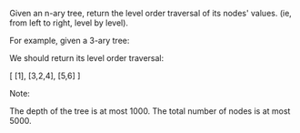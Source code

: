 Given an n-ary tree, return the level order traversal of its nodes' values. (ie, from left to right, level by level).

For example, given a 3-ary tree:

 


 
We should return its level order traversal:

 

 

[
     [1],
     [3,2,4],
     [5,6]
]
 

Note:

The depth of the tree is at most 1000.
The total number of nodes is at most 5000.